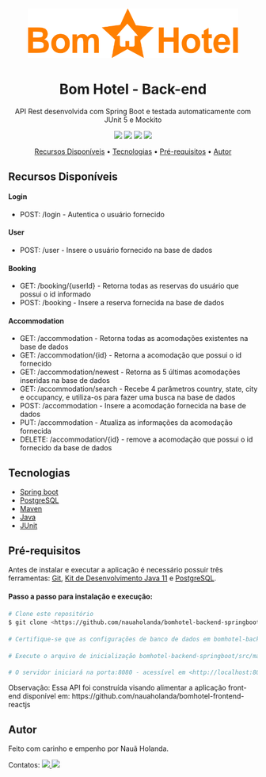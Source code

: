 <h1 align="center" >
  <img height="100" src="https://github.com/nauaholanda/bomhotel-frontend-reactjs/blob/main/src/images/logo_orange.png" />
</h1>

<h1 align="center">Bom Hotel - Back-end</h1>
<p align="center">API Rest desenvolvida com Spring Boot e testada automaticamente com JUnit 5 e Mockito</p>

<p align="center">
  <img src="https://img.shields.io/static/v1?label=SpringBoot&message=v.2.7.2&color=green&style=flat&logo=" />
  <img src="https://img.shields.io/static/v1?label=PostgreSQL&message=v.13.4&color=blue&style=flat&logo=" />
  <img src="https://img.shields.io/static/v1?label=Java&message=11&color=blue&style=flat&logo=" />
  <img src="https://img.shields.io/static/v1?label=JUnit&message=5&color=red&style=flat&logo=" />
</p>

<p align="center">
 <a href="#recursos-disponíveis">Recursos Disponíveis</a> •
 <a href="#tecnologias">Tecnologias</a> • 
 <a href="#pré-requisitos">Pré-requisitos</a> • 
 <a href="#autor">Autor</a>
</p>

<h2>Recursos Disponíveis</h2>
<h4>Login</h4>
<ul>
  <li>POST: /login - Autentica o usuário fornecido</li>
</ul>

<h4>User</h4>
<ul>
  <li>POST: /user - Insere o usuário fornecido na base de dados</li>
</ul>

<h4>Booking</h4>
<ul>
  <li>GET: /booking/{userId} - Retorna todas as reservas do usuário que possui o id informado</li>
  <li>POST: /booking - Insere a reserva fornecida na base de dados</li>
</ul>

<h4>Accommodation</h4>
<ul>
  <li>GET: /accommodation - Retorna todas as acomodações existentes na base de dados</li>
  <li>GET: /accommodation/{id} - Retorna a acomodação que possui o id fornecido</li>
  <li>GET: /accommodation/newest - Retorna as 5 últimas acomodações inseridas na base de dados</li>
  <li>GET: /accommodation/search - Recebe 4 parâmetros country, state, city e occupancy, e utiliza-os para fazer uma busca na base de dados</li>
  <li>POST: /accommodation - Insere a acomodação fornecida na base de dados</li>
  <li>PUT: /accommodation - Atualiza as informações da acomodação fornecida</li>
  <li>DELETE: /accommodation/{id} - remove a acomodação que possui o id fornecido da base de dados</li>
</ul>

<h2>Tecnologias</h2>
<ul>
  <li><a href="https://spring.io/">Spring boot</a></li>
  <li><a href="https://www.postgresql.org/">PostgreSQL</a></li>
  <li><a href="https://maven.apache.org/">Maven</a></li>
  <li><a href="https://www.oracle.com/br/java/technologies/javase/jdk11-archive-downloads.html">Java</a></li>
  <li><a href="https://junit.org/junit5//">JUnit</a></li>
</ul>

<h2>Pré-requisitos</h2>
<p>Antes de instalar e executar a aplicação é necessário possuir três ferramentas: <a href="https://git-scm.com/">Git</a>, <a href="https://www.oracle.com/br/java/technologies/javase/jdk11-archive-downloads.html">Kit de Desenvolvimento Java 11</a> e <a href="https://www.postgresql.org/">PostgreSQL</a>.</p>

<h4>Passo a passo para instalação e execução:</h4>

```bash
# Clone este repositório
$ git clone <https://github.com/nauaholanda/bomhotel-backend-springboot>

# Certifique-se que as configurações de banco de dados em bomhotel-backend-springboot/src/main/resources/application.properties estão corretas

# Execute o arquivo de inicialização bomhotel-backend-springboot/src/main/java/br/com/nauaholanda/bomHotel/BomHotelApplication.java

# O servidor iniciará na porta:8080 - acessível em <http://localhost:8080>
```
<p>Observação: Essa API foi construída visando alimentar a aplicação front-end disponível em: https://github.com/nauaholanda/bomhotel-frontend-reactjs</p>
<h2>Autor</h2>

<p> Feito com carinho e empenho por Nauã Holanda. </p>
<p> Contatos: 
  <a href="https://www.linkedin.com/in/nauaholanda/"><img src="https://img.shields.io/badge/-Nauã-blue?style=flat-square&logo=Linkedin&logoColor=white" /> </a> 
  <img src="https://img.shields.io/badge/-naua.holanda@gmail.com-c14438?style=flat-square&logo=Gmail&logoColor=white&link=mailto:naua.holanda@gmail.com" />
</p>
